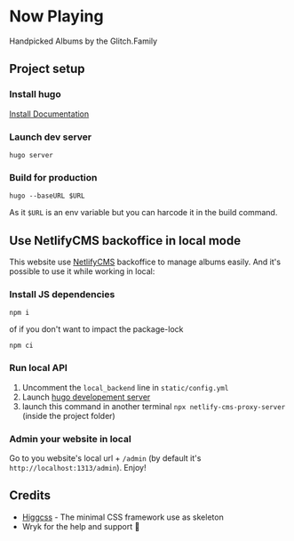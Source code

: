 # Now Playing

Handpicked Albums by the Glitch.Family


## Project setup

### Install hugo
[Install Documentation](https://gohugo.io/getting-started/installing/)

### Launch dev server

```
hugo server
```

### Build for production

```
hugo --baseURL $URL
```

As it `$URL` is an env variable but you can harcode it in the build command.


## Use NetlifyCMS backoffice in local mode

This website use [NetlifyCMS](https://www.netlifycms.org/) backoffice to manage albums easily.
And it's possible to use it while working in local:

### Install JS dependencies

```
npm i
```
of if you don't want to impact the package-lock
```
npm ci
```

### Run local API

1. Uncomment the `local_backend` line in `static/config.yml`
2. Launch [hugo developement server](#launch-dev-server)
2. launch this command in another terminal `npx netlify-cms-proxy-server` (inside the project folder)

### Admin your website in local

Go to you website's local url + `/admin` (by default it's `http://localhost:1313/admin`). Enjoy!


## Credits
  * [Higgcss](https://github.com/robinparisi/higgcss) - The minimal CSS framework use as skeleton
  * Wryk for the help and support 💜
